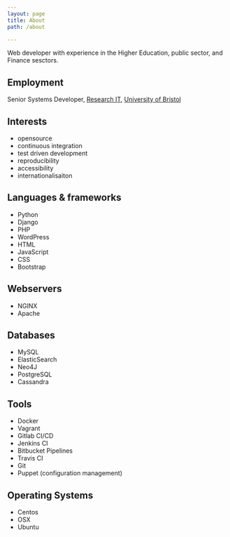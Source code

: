 ```yaml
---
layout: page
title: About
path: /about

---	
```

Web developer with experience in the Higher Education, public sector, and Finance sesctors.

## Employment
Senior Systems Developer, [Research IT](http://www.bristol.ac.uk/research-it/), [University of Bristol](http://www.bristol.ac.uk)

## Interests
- opensource
- continuous integration
- test driven development
- reproducibility
- accessibility
- internationalisaiton

## Languages & frameworks
- Python
- Django
- PHP
- WordPress
- HTML
- JavaScript
- CSS
- Bootstrap

## Webservers
- NGINX
- Apache

## Databases
- MySQL
- ElasticSearch
- Neo4J
- PostgreSQL
- Cassandra

## Tools
- Docker
- Vagrant
- Gitlab CI/CD
- Jenkins CI
- Bitbucket Pipelines
- Travis CI
- Git
- Puppet (configuration management)

## Operating Systems
- Centos
- OSX
- Ubuntu

